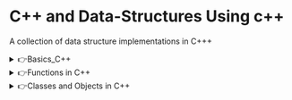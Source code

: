# C++ and Data-Structures Using c++
A collection of data structure implementations in C+++

<details>
    <summary>👉Basics_C++</summary>

- [1. Hello World with NewLine](./Basics_cpp/print_hello.cpp)
- [2. Sum of Two Number](./Basics_cpp/sum_two.cpp)
- [3. Area of Circle](./Basics_cpp/area_circle.cpp)
- [4. Volume of Cuboid](./Basics_cpp/volume_cuboid.cpp)
- [5. Average of three Number](./Basics_cpp/avg_three.cpp)
- [6. Square of Number](./Basics_cpp/square_number.cpp)
- [7. Swap without using third variable](./Basics_cpp/swap_without_3rd.cpp)
- [8. Maximum of two Number](./Basics_cpp/max_two_number.cpp)
- [9. Sum of 10 Numbers in an array](./Basics_cpp/add_array_of_10.cpp)

</details>

<details>
    <summary>👉Functions in C++</summary>

- [1. Prime Number in Range](./Function_Cpp/print_prime_range.cpp)
- [2. Highest value digit in Number](./Function_Cpp/highest_digit_number.cpp)
- [3. X raised to the power Y](./Function_Cpp/x_tothepower_y.cpp)
- [4. Pascal Triangle](./Function_Cpp/pascal_triangle.cpp)
- [5. Find number in Fibo Series](./Function_Cpp/find_fibo.cpp)
- [6. Add 2 or 3 Number using Default Argument](./Function_Cpp/add_2_3_default.cpp)
- [7. Area of Circle,Rec,Tri](./Function_Cpp/area_cir_rec_tri_overloading.cpp)
- [8. Diffrent Argument Passing](./Function_Cpp/diffrent_arg.cpp)

</details>

<details>
    <summary>👉Classes and Objects in C++</summary>

- [1. Complex Number Class and Object with Add,Subs](./Classes_Object/complex_number.cpp)
- [2. Time Class and Object](./Classes_Object/time.cpp)
- [3. Date get and set Object](./Classes_Object/date.cpp)
- [4. Circle get set and return Object](./Classes_Object/circle.cpp)

</details>